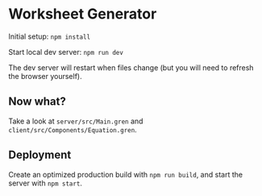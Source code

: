 # Worksheet Generator

Initial setup: `npm install`

Start local dev server: `npm run dev`

The dev server will restart when files change
(but you will need to refresh the browser yourself).

## Now what?

Take a look at `server/src/Main.gren` and `client/src/Components/Equation.gren`.

## Deployment

Create an optimized production build with `npm run build`,
and start the server with `npm start`.
